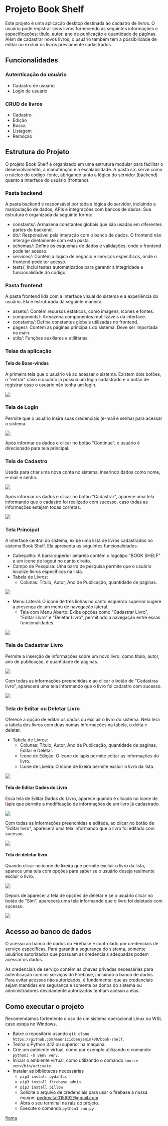 # Projeto Book Shelf

Este projeto é uma aplicação desktop destinada ao cadastro de livros. O usuário pode registrar seus livros fornecendo as seguintes informações e especificações: título, autor, ano de publicação e quantidade de páginas. Além de cadastrar novos livros, o usuário também tem a possibilidade de editar ou excluir os livros previamente cadastrados.

## Funcionalidades

### Autenticação do usuário

- Cadastro de usuário
- Login de usuário

### CRUD de livros

- Cadastro
- Edição
- Busca
- Listagem
- Remoção

## Estrutura do Projeto

O projeto Book Shelf é organizado em uma estrutura modular para facilitar o desenvolvimento, a manutenção e a escalabilidade. A pasta src serve como o núcleo do código-fonte, abrigando tanto a lógica do servidor (backend) quanto a interface do usuário (frontend).

### Pasta backend

A pasta backend é responsável por toda a lógica do servidor, incluindo a manipulação de dados, APIs e integrações com bancos de dados. Sua estrutura é organizada da seguinte forma:

- constants/: Armazena constantes globais que são usadas em diferentes partes do backend.
- db/: Responsável pela interação com o banco de dados. O frontend não interage diretamente com esta pasta.
- schemas/: Define os esquemas de dados e validações, onde o frontend pode ter acesso.
- services/: Contém a lógica de negócio e serviços específicos, onde o frontend pode ter acesso.
- tests/: Inclui testes automatizados para garantir a integridade e funcionalidade do código.

### Pasta frontend

A pasta frontend lida com a interface visual do sistema e a experiência do usuário. Ela é estruturada da seguinte maneira:

- assets/: Contém recursos estáticos, como imagens, ícones e fontes.
- components/: Armazena componentes reutilizáveis da interface.
- constants/: Define constantes globais utilizadas no frontend.
- pages/: Contém as páginas principais do sistema. Deve ser importada na main.
- utils/: Funções auxiliares e utilitárias.

### Telas da aplicação

#### Tela de Boas-vindas

A primeira tela que o usuário vê ao acessar o sistema. Existem dois botões, o "entrar" caso o usuário já possua um login cadastrado e o botão de registrar caso o usuário não tenha um login.

![](./docs/images/Tela%20de%20boas-vindas%20-%20Desktop.png)

### Tela de Login

Permite que o usuário insira suas credenciais (e-mail e senha) para acessar o sistema.

![](./docs/images/Tela%20de%20login%20-%20Desktop.png)

Após informar os dados e clicar no botão "Continue", o usuário é direcionado para tela principal.

### Tela de Cadastro

Usada para criar uma nova conta no sistema, inserindo dados como nome, e-mail e senha.

![](./docs/images/Tela%20de%20Cadastro%20-%20Desktop.png)

Após informar os dados e clicar no botão "Cadastrar", aparece uma tela informando que o cadastro foi realizado com sucesso, caso todas as informações estejam todas corretas.

![](./docs/images/Cadastro%20realizado.png)

### Tela Principal

A interface central do sistema, exibe uma lista de livros cadastrados no sistema Book Shelf. Ela apresenta as seguintes funcionalidades:

- Cabeçalho: A barra superior amarela contém o logotipo "BOOK SHELF" e um ícone de logout no canto direito.
- Campo de Pesquisa: Uma barra de pesquisa permite que o usuário localize livros específicos na lista.
- Tabela de Livros:
  - Colunas: Título, Autor, Ano de Publicação, quantidade de paginas.

![](./docs/images/Tela%20Inicial%20-%20Desktop.png)

- Menu Lateral: O ícone de três linhas no canto esquerdo superior sugere a presença de um menu de navegação lateral. 
  - Tela com Menu Aberto: Exibe opções como "Cadastrar Livro", "Editar Livro" e "Deletar Livro", permitindo a navegação entre essas funcionalidades.
  
![](./docs/images/tela%20com%20menu.png)

### Tela de Cadastrar Livro

Permite a inserção de informações sobre um novo livro, como título, autor, ano de publicação, e quantidade de paginas.

![](./docs/images/Tela%20de%20Cadastrar%20livro%20-%20Desktop.png)

Com todas as informações preenchidas e ao clicar o botão de "Cadastras livro", aparecerá uma tela informando que o livro foi cadastro com sucesso.

![](./docs/images/Livro%20cadastrado.png)

### Tela de Editar ou Deletar Livro

Oferece a opção de editar os dados ou excluir o livro do sistema. Nela terá a tabela dos livros com duas nomas informações na tabela, o deita e deletar.

- Tabela de Livros:
  - Colunas: Título, Autor, Ano de Publicação, quantidade de paginas, Editar e Deletar.
  - Ícone de Edição: O ícone de lápis permite editar as informações do livro.
  - Ícone de Lixeira: O ícone de lixeira permite excluir o livro da lista.

![](./docs/images/Tela%20Editar%20e%20Deletar%20-%20Desktop.png)

#### Tela de Editar Dados do Livro

Essa tela de Editar Dados do Livro, aparece quando é clicado no ícone de lápis que permite a modificação de informações de um livro já cadastrado.

![](./docs/images/Tela%20de%20Editar%20-%20Desktop.png)

Com todas as informações preenchidas e editada, ao clicar no botão de "Editar livro", aparecerá uma tela informando que o livro foi editado com sucesso.

![](./docs/images/Livro%20editado.png)

#### Tela de deletar livro

Quando clicar no ícone de lixeira que permite excluir o livro da lista, aparece uma tela com opções para saber se o usuário deseja realmente excluir o livro.

![](./docs/images/Deletar.png)

Depois de aparecer a tela de opções de deletar e se o usuário clicar no botão de "Sim", aparecerá uma tela informando que o livro foi deletado com sucesso.

![](./docs/images/Livro%20Deletado.png)

## Acesso ao banco de dados

O acesso ao banco de dados do Firebase é controlado por credenciais de serviço específicas. Para garantir a segurança do sistema, somente usuários autorizados que possuam as credenciais adequadas podem acessar os dados.

As credenciais de serviço contêm as chaves privadas necessárias para autenticação com os serviços do Firebase, incluindo o banco de dados. Para evitar acessos não autorizados, é fundamental que as credenciais sejam mantidas em segurança e somente os donos do sistema ou administradores devidamente autorizados tenham acesso a elas.

## Como executar o projeto

Recomendamos fortemente o uso de um sistema operacional Linux ou WSL caso esteja no Windows.

- Baixe o repositório usando `git clone https://github.com/mauriciobenjamin700/book-shelf`.
- Tenha o Python 3.12 ou superior na maquina.
- Crie um ambiente virtual, como por exemplo utilizando o comando: `python3 -m venv venv`.
- Iniciar o ambiente virtual, como utilizando o comando `source venv/bin/activate`.
- Instalar as bibliotecas necessárias
    - `pip3 install pydantic`
    - `pip3 install firebase_admin`
    - `pip3 install pillow`
    - Solicite o arquivo de credenciais para usar o firebase a nossa equipe: pedrovital015692@gmail.com
    - Abra o seu terminal na raiz do projeto.
    - Execute o comando `python3 run.py`

[figma](https://www.figma.com/design/xrLJrHbZujpruzcU3WVu6Q/Biblioteca-de-livro?node-id=0-1&t=uGWfxSLcHEIC9Gh8-1)
